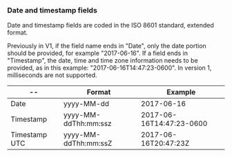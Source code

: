 
### Date and timestamp fields

Date and timestamp fields are coded in the ISO 8601 standard, extended format. 

Previously in V1, if the field name ends in "Date", only the date portion should be provided, for example "2017-06-16". If a field ends in "Timestamp", the date, time and time zone information needs to be provided, as in this example: "2017-06-16T14:47:23-0600". In version 1, milliseconds are not supported.

-- | Format | Example
--|--|--
Date | yyyy-MM-dd | 2017-06-16
Timestamp | yyyy-MM-ddThh:mm:ssz | 2017-06-16T14:47:23-0600
Timestamp UTC | yyyy-MM-ddThh:mm:ssZ | 2017-06-16T20:47:23Z
